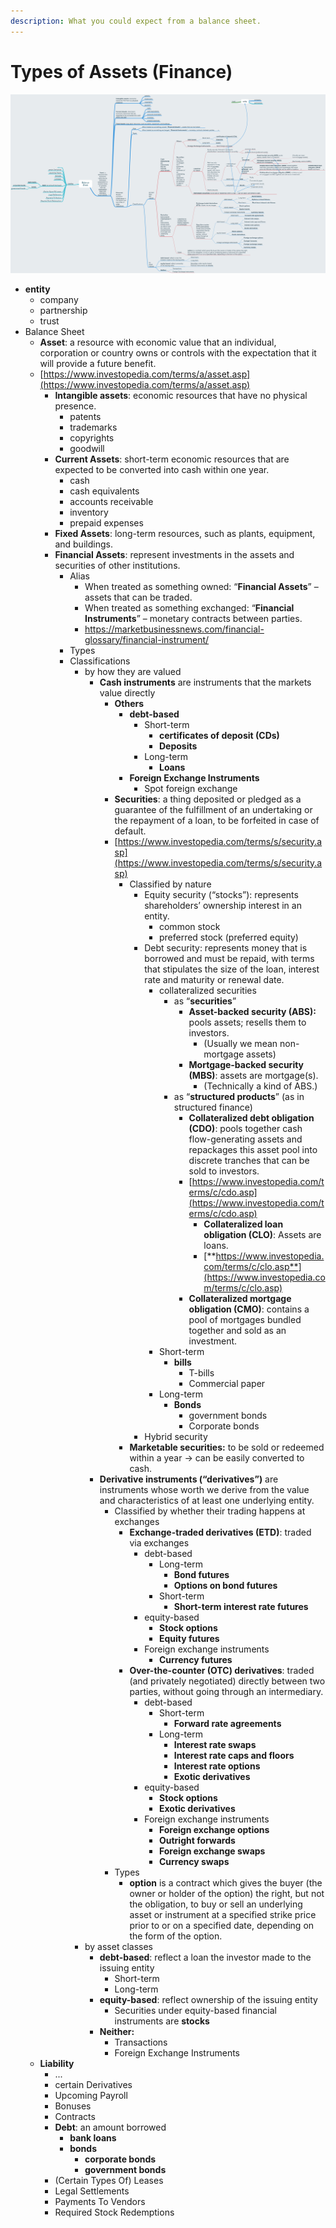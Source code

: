 ```yaml
---
description: What you could expect from a balance sheet.
---
```


# Types of Assets \(Finance\)

![](../.gitbook/assets/image%20%2811%29.png)

* **entity**
  * company
  * partnership
  * trust
* Balance Sheet
  * **Asset**: a resource with economic value that an individual, corporation or country owns or controls with the expectation that it will provide a future benefit.
  * [https://www.investopedia.com/terms/a/asset.asp](https://www.investopedia.com/terms/a/asset.asp)
    * **Intangible assets**: economic resources that have no physical presence.
      * patents
      * trademarks
      * copyrights
      * goodwill
    * **Current Assets**: short-term economic resources that are expected to be converted into cash within one year. 
      * cash
      * cash equivalents
      * accounts receivable
      * inventory
      * prepaid expenses
    * **Fixed Assets**: long-term resources, such as plants, equipment, and buildings.
    * **Financial Assets**: represent investments in the assets and securities of other institutions.
      * Alias
        * When treated as something owned: “**Financial Assets**” – assets that can be traded.
        * When treated as something exchanged: “**Financial Instruments**” – monetary contracts between parties.
        * https://marketbusinessnews.com/financial-glossary/financial-instrument/
      * Types
      * Classifications
        * by how they are valued
          * **Cash instruments** are instruments that the markets value directly
            * **Others**
              * **debt-based**
                * Short-term
                  * **certificates of deposit \(CDs\)** 
                  * **Deposits**
                * Long-term
                  * **Loans**
              * **Foreign Exchange Instruments**
                * Spot foreign exchange
            * **Securities**: a thing deposited or pledged as a guarantee of the fulfillment of an undertaking or the repayment of a loan, to be forfeited in case of default.
            * [https://www.investopedia.com/terms/s/security.asp](https://www.investopedia.com/terms/s/security.asp)
              * Classified by nature
                * Equity security \(“stocks”\): represents shareholders’ ownership interest in an entity.
                  * common stock
                  * preferred stock \(preferred equity\)
                * Debt security: represents money that is borrowed and must be repaid, with terms that stipulates the size of the loan, interest rate and maturity or renewal date. 
                  * collateralized securities
                    * as “**securities**”
                      * **Asset-backed security \(ABS\):** pools assets; resells them to investors. 
                        * \(Usually we mean non-mortgage assets\)
                      * **Mortgage-backed security \(MBS\)**: assets are mortgage\(s\).
                        * \(Technically a kind of ABS.\)
                    * as “**structured products**” \(as in structured finance\)
                      * **Collateralized debt obligation \(CDO\)**: pools together cash flow-generating assets and repackages this asset pool into discrete tranches that can be sold to investors. 
                      * [https://www.investopedia.com/terms/c/cdo.asp](https://www.investopedia.com/terms/c/cdo.asp)
                        * **Collateralized loan obligation \(CLO\)**: Assets are loans.
                        * [**https://www.investopedia.com/terms/c/clo.asp**](https://www.investopedia.com/terms/c/clo.asp)
                      * **Collateralized mortgage obligation \(CMO\)**: contains a pool of mortgages bundled together and sold as an investment. 
                  * Short-term
                    * **bills**
                      * T-bills
                      * Commercial paper
                  * Long-term
                    * **Bonds**
                      * government bonds
                      * Corporate bonds
                * Hybrid security
              * **Marketable securities:** to be sold or redeemed within a year -&gt; can be easily converted to cash.
          * **Derivative instruments \(“derivatives”\)** are instruments whose worth we derive from the value and characteristics of at least one underlying entity.
            * Classified by whether their trading happens at exchanges
              * **Exchange-traded derivatives \(ETD\)**: traded via exchanges
                * debt-based
                  * Long-term
                    * **Bond futures**
                    * **Options on bond futures**
                  * Short-term
                    * **Short-term interest rate futures**
                * equity-based
                  * **Stock options**
                  * **Equity futures**
                * Foreign exchange instruments
                  * **Currency futures**
              * **Over-the-counter \(OTC\) derivatives**: traded \(and privately negotiated\) directly between two parties, without going through an intermediary. 
                * debt-based
                  * Short-term
                    * **Forward rate agreements**
                  * Long-term
                    * **Interest rate swaps**
                    * **Interest rate caps and floors**
                    * **Interest rate options**
                    * **Exotic derivatives**
                * equity-based
                  * **Stock options**
                  * **Exotic derivatives**
                * Foreign exchange instruments
                  * **Foreign exchange options**
                  * **Outright forwards**
                  * **Foreign exchange swaps**
                  * **Currency swaps**
            * Types
              * **option** is a contract which gives the buyer \(the owner or holder of the option\) the right, but not the obligation, to buy or sell an underlying asset or instrument at a specified strike price prior to or on a specified date, depending on the form of the option. 
        * by asset classes
          * **debt-based**: reflect a loan the investor made to the issuing entity
            * Short-term
            * Long-term
          * **equity-based**: reflect ownership of the issuing entity
            * Securities under equity-based financial instruments are **stocks**
          * **Neither:**
            * Transactions
            * Foreign Exchange Instruments
  * **Liability**
    * ...
    * certain Derivatives
    * Upcoming Payroll
    * Bonuses
    * Contracts
    * **Debt**: an amount borrowed
      * **bank loans**
      * **bonds**
        * **corporate bonds**
        * **government bonds**
    * \(Certain Types Of\) Leases
    * Legal Settlements
    * Payments To Vendors
    * Required Stock Redemptions

